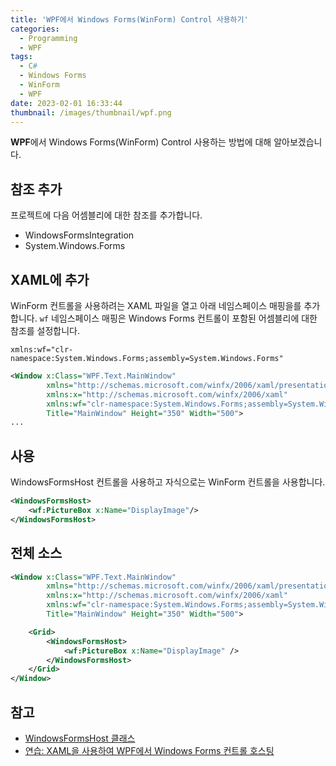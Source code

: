```yaml
---
title: 'WPF에서 Windows Forms(WinForm) Control 사용하기'
categories:
  - Programming
  - WPF
tags:
  - C#
  - Windows Forms
  - WinForm
  - WPF
date: 2023-02-01 16:33:44
thumbnail: /images/thumbnail/wpf.png
---
```


**WPF**에서 Windows Forms(WinForm) Control 사용하는 방법에 대해 알아보겠습니다.

## 참조 추가

프로젝트에 다음 어셈블리에 대한 참조를 추가합니다.

- WindowsFormsIntegration
- System.Windows.Forms

## XAML에 추가

WinForm 컨트롤을 사용하려는 XAML 파일을 열고 아래 네임스페이스 매핑을를 추가합니다. `wf` 네임스페이스 매핑은 Windows Forms 컨트롤이 포함된 어셈블리에 대한 참조를 설정합니다.

```XAML
xmlns:wf="clr-namespace:System.Windows.Forms;assembly=System.Windows.Forms"
```

```xml
<Window x:Class="WPF.Text.MainWindow"
        xmlns="http://schemas.microsoft.com/winfx/2006/xaml/presentation"
        xmlns:x="http://schemas.microsoft.com/winfx/2006/xaml"
        xmlns:wf="clr-namespace:System.Windows.Forms;assembly=System.Windows.Forms"
        Title="MainWindow" Height="350" Width="500">
...
```

## 사용

WindowsFormsHost 컨트롤을 사용하고 자식으로는 WinForm 컨트롤을 사용합니다.

```xml
<WindowsFormsHost>
    <wf:PictureBox x:Name="DisplayImage"/>
</WindowsFormsHost>
```

## 전체 소스

```xml
<Window x:Class="WPF.Text.MainWindow"
        xmlns="http://schemas.microsoft.com/winfx/2006/xaml/presentation"
        xmlns:x="http://schemas.microsoft.com/winfx/2006/xaml"
        xmlns:wf="clr-namespace:System.Windows.Forms;assembly=System.Windows.Forms"
        Title="MainWindow" Height="350" Width="500">

    <Grid>
        <WindowsFormsHost>
            <wf:PictureBox x:Name="DisplayImage" />
        </WindowsFormsHost>
    </Grid>
</Window>
```

## 참고

- [WindowsFormsHost 클래스](https://learn.microsoft.com/ko-kr/dotnet/api/system.windows.forms.integration.windowsformshost?view=windowsdesktop-7.0)
- [연습: XAML을 사용하여 WPF에서 Windows Forms 컨트롤 호스팅](https://learn.microsoft.com/ko-kr/dotnet/desktop/wpf/advanced/walkthrough-hosting-a-windows-forms-control-in-wpf-by-using-xaml?view=netframeworkdesktop-4.8)
